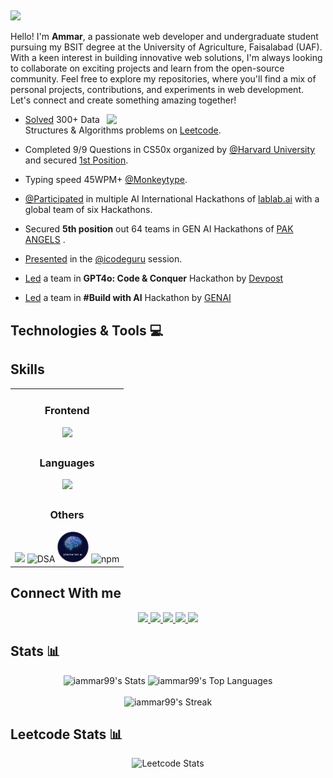 ## <p align="left">
  <img src="https://readme-typing-svg.demolab.com/?lines=AI Enthusiast🤖;Coding Maniac🔥;Frontend Developer 👨‍💻;Leetcoder🏆;Always%20learning%20new%20things&font=Fira%20Code&center=false&width=440&height=45&color=#162238&vCenter=true&size=40&pause=1000">
</p> 

<!-- <a href="https://github.com/uammar99">
    <img height="auto" width="100%" src="https://github-widgetbox.vercel.app/api/profile?username=iammar99&data=followers,repositories,stars,commits&theme=nautilus">
</a> -->

<p>
        Hello! I'm <b>Ammar</b>, a passionate web developer and undergraduate student pursuing my BSIT degree at the University of Agriculture, Faisalabad (UAF). With a keen interest in building innovative web solutions, I'm always looking to collaborate on exciting projects and learn from the open-source community. Feel free to explore my repositories, where you'll find a mix of personal projects, contributions, and experiments in web development. Let's connect and create something amazing together!
</p>


<img align="right" src="./Assets/ammar.gif" width="350">

- [Solved](https://docs.google.com/spreadsheets/d/1iWDz9k0ivRrmtcEKVjJh1yhiuVyFClgp/edit?gid=57581707#gid=57581707 ) 300+ Data Structures & Algorithms problems on [Leetcode](https://leetcode.com/iammar911/).

- Completed 9/9 Questions in CS50x organized by [@Harvard University](https://www.harvard.edu/) and secured [1st Position](https://www.linkedin.com/posts/ch-ammar-a1115527b_cs50x-puzzleday-harvard-activity-7185500165296857088-B8RA?utm_source=share&utm_medium=member_desktop).

- Typing speed 45WPM+ [@Monkeytype](https://monkeytype.com/profile/iammar99/).

- [@Participated](https://lablab.ai/u/@iammar) in multiple AI International Hackathons of [lablab.ai](https://lablab.ai/) with a global team of six Hackathons.

- Secured **5th position** out 64 teams in GEN AI  Hackathons of [PAK ANGELS](https://www.pakangels.com/) .

- [Presented](https://www.linkedin.com/posts/ch-ammar-a1115527b_icodeguru-leetcode-validparenthesesstring-activity-7204806350973927424-VUPf?utm_source=share&utm_medium=member_desktop) in the [@icodeguru](https://icodeguru.weebly.com/) session.

- [Led](https://devpost.com/software/tour-guide-0u4b97) a team in **GPT4o: Code & Conquer** Hackathon by [Devpost](https://devpost.com)  
  
- [Led](https://gen-css.vercel.app/) a team in **#Build with AI** Hackathon by [GENAI ](https://genai.works/hackathon)  




## Technologies & Tools 💻

## Skills

<table style="width: 100%; border-collapse: collapse;" align="center">
  <tr>
    <td  align="center">
      <h3>Frontend</h3>
      <img src="https://skillicons.dev/icons?i=html,css,sass,bootstrap,react">
    </td>
  </tr>
  <tr>
    <td  align="center">
      <h3>Languages</h3>
      <img src="https://skillicons.dev/icons?i=js,c,cpp,python">
    </td>
  </tr>
  <tr>
    <td align="center">
      <h3>Others</h3>
      <img src="https://skillicons.dev/icons?i=firebase,git,github,npm,vscode,vercel">
      <img src="./Assets/dsa.png" alt="DSA"  title="DSA" style="width: 50px;">
      <img src="./Assets/genAI.png" alt="gen AI"  title="DSA" style="width: 50px;">
      <img src="./Assets/surge.png" alt="npm" title="npm" style="width: 50px;">
    </td>
  </tr>
</table>



## Connect With me

<div align="center">
    <a href="http://ch-ammar.vercel.app/" target="_blank">
        <img src="https://img.shields.io/badge/ammar.com-023e8a?style=flat&logo=Google-Chrome&logoColor=white   ">
    </a>
    <a href="https://www.linkedin.com/in/ch-ammar-a1115527b/" target="_blank">
        <img src="https://img.shields.io/badge/Ch Ammar-4361ee?style=flat&logo=LinkedIn&logoColor=white">
    </a>
    <a href="mailto:ammarbashaar99@gmail.com" target="_blank">
        <img src="https://img.shields.io/badge/ammarbashaar99@gmail.com-666666?style=flat&logo=Gmail&logoColor=white   ">
    </a>
    <a href="https://leetcode.com/iammar911/" target="_blank">
        <img src="https://img.shields.io/badge/iammar911-FFA116?style=flat&logo=Leetcode&logoColor=white   ">
    </a>
    <a href="https://discord.com/users/1244256116263620633" target="_blank">
        <img src="https://img.shields.io/badge/ammar-4361ee?style=flat&logo=Discord&logoColor=white   ">
    </a>
</div>


## Stats 📊

<div align="center">

  <!-- Stats and Top Languages -->
  <div>
    <img src="https://github-readme-stats.vercel.app/api?username=iammar99&theme=vue-dark&show_icons=true&hide_border=true&count_private=true" alt="iammar99's Stats" />
    <img src="https://github-readme-stats.vercel.app/api/top-langs/?username=iammar99&theme=vue-dark&show_icons=true&hide_border=true&layout=compact&progress=false" alt="iammar99's Top Languages" />
  </div>

  <!-- Streak -->
  <br />
  <div>
    <img src="https://github-readme-streak-stats.herokuapp.com/?user=iammar99&theme=vue-dark&hide_border=true" alt="iammar99's Streak" />
  </div>

</div>





## Leetcode Stats 📊

<div align="center">

 ![Leetcode Stats](https://leetcard.jacoblin.cool/iammar911?ext=heatmap)
  
</div>
